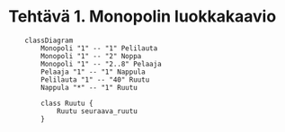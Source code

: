 # Tehtävä 1. Monopolin luokkakaavio

```mermaid
	classDiagram
		Monopoli "1" -- "1" Pelilauta
		Monopoli "1" -- "2" Noppa
		Monopoli "1" -- "2..8" Pelaaja
		Pelaaja "1" -- "1" Nappula
		Pelilauta "1" -- "40" Ruutu
		Nappula "*" -- "1" Ruutu
		
		class Ruutu {
			Ruutu seuraava_ruutu
		}
		
```
